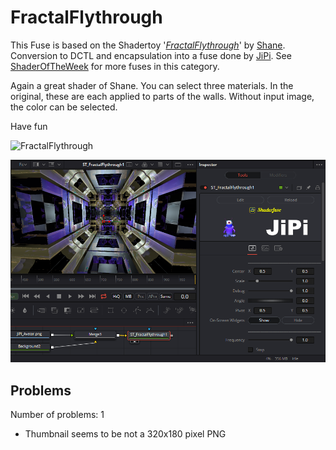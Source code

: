 # FractalFlythrough

This Fuse is based on the Shadertoy '_[FractalFlythrough](https://www.shadertoy.com/view/4s3SRN)_' by [Shane](https://www.shadertoy.com/user/Shane). Conversion to DCTL and encapsulation into a fuse done by [JiPi](../../Site/Profiles/JiPi.md). See [ShaderOfTheWeek](README.md) for more fuses in this category.

<!-- +++ DO NOT REMOVE THIS COMMENT +++ DO NOT ADD OR EDIT ANY TEXT BEFORE THIS LINE +++ IT WOULD BE A REALLY BAD IDEA +++ -->

Again a great shader of Shane. You can select three materials. In the original, these are each applied to parts of the walls. Without input image, the color can be selected.

Have fun

![FractalFlythrough](https://user-images.githubusercontent.com/78935215/132952674-a03a41f7-5c7d-4baa-bb44-99208289dc43.gif)


[![Fractal Flythrough](FractalFlythrough.png)](FractalFlythrough.fuse)

<!-- +++ DO NOT REMOVE THIS COMMENT +++ DO NOT EDIT ANY TEXT THAT COMES AFTER THIS LINE +++ TRUST ME: JUST DON'T DO IT +++ -->

## Problems

Number of problems: 1

- Thumbnail seems to be not a 320x180 pixel PNG



